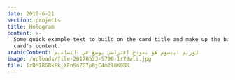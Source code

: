 ```yaml
---
date: 2019-6-21
section: projects
title: Hologram
content: >-
  Some quick example text to build on the card title and make up the bulk of the
  card's content.
arabicContent: لوريم ايبسوم هو نموذج افتراضي يوضع في التصاميم
image: /uploads/file-20170523-5790-1r78wli.jpg
file: 1zDMIRGBkFk_XFnSnZG7pBjC4m2l8K9BK
---
```


